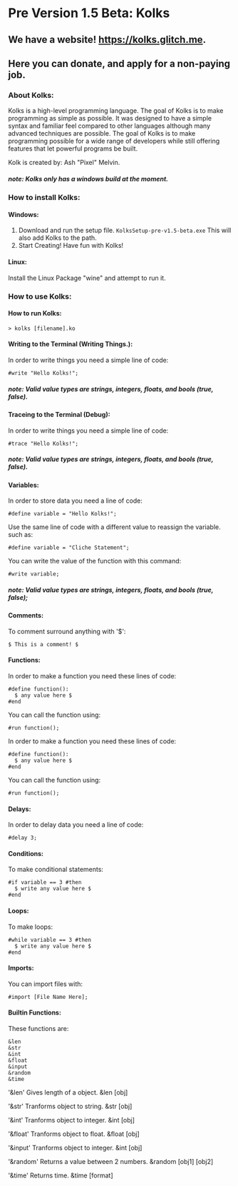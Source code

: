 # Pre Version 1.5 Beta: Kolks

## We have a website! https://kolks.glitch.me.
## Here you can donate, and apply for a non-paying job. 

### About Kolks:
Kolks is a high-level programming language. The goal of Kolks is to make programming as simple as possible. It was designed to have a simple syntax and familiar feel compared to other languages although many advanced techniques are possible. The goal of Kolks is to make programming possible for a wide range of developers while still offering features that let powerful programs be built.

Kolk is created by: Ash "Pixel" Melvin.

##### *note: Kolks only has a windows build at the moment.*
### How to install Kolks:
#### Windows:
1. Download and run the setup file.
``KolksSetup-pre-v1.5-beta.exe``
This will also add Kolks to the path.  
2. Start Creating!
Have fun with Kolks!

#### Linux:
Install the Linux Package "wine" and attempt to run it.

### How to use Kolks:
#### How to run Kolks:
```
> kolks [filename].ko
```

#### Writing to the Terminal (Writing Things.):  
In order to write things you need a simple line of code:

```
#write "Hello Kolks!";
```

##### *note: Valid value types are strings, integers, floats, and bools (true, false).*

#### Traceing to the Terminal (Debug):  
In order to write things you need a simple line of code:

```
#trace "Hello Kolks!";
```

##### *note: Valid value types are strings, integers, floats, and bools (true, false).*
#### Variables:
In order to store data you need a line of code:

```
#define variable = "Hello Kolks!";
```

Use the same line of code with a different value to reassign the variable. such as:

```
#define variable = "Cliche Statement";
```

You can write the value of the function with this command:

```
#write variable;
```

##### note: Valid value types are strings, integers, floats, and bools (true, false);

#### Comments:
To comment surround anything with '$':
```
$ This is a comment! $
```

#### Functions:
In order to make a function you need these lines of code:

```
#define function():
  $ any value here $
#end
```

You can call the function using:

```
#run function();
```

In order to make a function you need these lines of code:

```
#define function():
  $ any value here $
#end
```

You can call the function using:

```
#run function();
```

#### Delays:
In order to delay data you need a line of code:

```
#delay 3;
```

#### Conditions:
To make conditional statements:

```
#if variable == 3 #then
  $ write any value here $
#end
```

#### Loops:
To make loops:

```
#while variable == 3 #then
  $ write any value here $
#end
```

#### Imports:
You can import files with:
```
#import [File Name Here];
```

#### Builtin Functions:
These functions are:
```
&len
&str
&int
&float
&input
&random
&time
```

'&len' Gives length of a object. &len [obj]

'&str' Tranforms object to string. &str [obj]

'&int' Tranforms object to integer. &int [obj]

'&float' Tranforms object to float. &float [obj]

'&input' Tranforms object to integer. &int [obj]

'&random' Returns a value between 2 numbers. &random [obj1] [obj2]

'&time' Returns time. &time [format]
